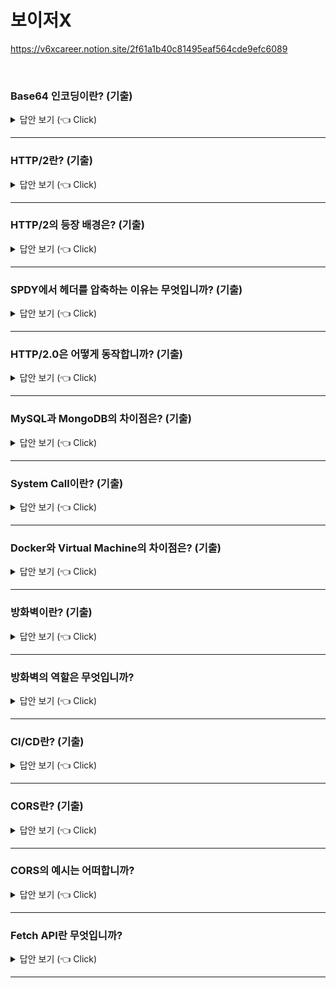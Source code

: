 # 보이저X
https://v6xcareer.notion.site/2f61a1b40c81495eaf564cde9efc6089

<br>


### Base64 인코딩이란? (기출) 

<details>
   <summary> 답안 보기 (👈 Click)</summary>
[참고: https://base64.guru/]
   
+ Base64는 가장 인기 있는 binary-to-text 알고리즘으로서, 데이터를 일반 텍스트로 변환함으로써, <br> 
  다른 저장 매체간에 전송시 데이터 변조를 예방합니다. <br> 
  게다가, 이것은 종종 이진 데이터를 text 문서, 예를 들어 HTML, CSS, Javascript 혹은 XML 등에 삽입하는데 사용됩니다. <br> 
  알고리즘의 높은 인기를 감안할 때, Base64는 매우 잘 문서화되어 있고, 여러 프로그래밍 언어에 의해 지원되며, 여러 수정본을 낳았으며, <br> 
  자신만의 명세를 갖고 있습니다. <br> 
  그러나, 이상하게 들릴 수도 있지만, 이 알고리즘에 대한 공식 사이트는 존재하지 않습니다. <br> 
   
  Base64는 인코딩 알고리즘으로서, 어떤 문자든 라틴 문자, 숫자, +, /를 포함한 알파벳으로 변환해줍니다. <br> 
  이것으로 인해, 당신은 중국 문자, 이모티콘, 심지어는 이미지도 "읽을만한" 문자열로서 변환해, 어디서든 저장되거나 전송될 수 있습니다. <br> 
   
  왜 Base64가 발명되었는지 비유적으로 이해하기 위해서, 엘리스가 전화통화 도중 밥에게 이미지를 보내고 싶다고 가정해봅시다. <br> 
  첫번째 문제는 그녀가 이미지가 어떤지 간단하게 묘사할 수 없다는 점인데, 왜냐하면 밥은 정확한 복사본이 필요하기 때문입니다. <br> 
  이 경우 엘리스는 이미지를 이진 시스템으로 변환해서, 밥에게 이진 비트들을 전달하는데, <br>
  그 후에 그는 그것을 원본 이미지로 변환할 수 있습니다. <br>
   
  두 번째 문제는 전화 요금이 너무 비싸서, 각 바이트를 8자리 숫자로 전달하기에는 너무 시간이 오래 걸린다는 점입니다. <br> 
  비용을 낮추기 위해서, 엘리스와 밥은 특별한 알파벳을 이용해서 더 효율적인 데이터 교환 방법을 사용하는 것에 동의했는데, <br> 
  그것은 각 6비트마다 한 개의 문자로 대체하는 것입니다. <br>
   
  차이를 인식하기 위해서, 5x5 이미지를 이진 숫자로 변환한 것을 확인하라
  ```
   010001 110100 100101 000110 001110 000011 011101 100001 000000 010000 000000 000001 000000 001111 000000 000000 000000 001111 111100 000000 000000 000000 000000     000000 000000 000010 110000 000000 000000 000000 000000 000000 000000 010000 000000 000001 000000 000000 000000 000010 000000 100100 010000 000001 000000 000011 001011
  ``` 
  같은 이미지가 Base64 로 변환되면 다음과 같이 보입니다. 
  ```
   R0lGODdhAQABAPAAAP8AAAAAACwAAAAAAQABAAACAkQBADs
  ``` 
  내 생각에 차이점은 분명합니다. 당신이 빈 공간이나 padding 0을 이진 비트에서 삭제하더라도, Base64 문자열은 더 짧을 것입니다. <br>
  나는 각각의 그룹이 Base64 문자열의 각각의 문자에 대응된다는 것을 보이기 위해서 비트들을 그룹핑했습니다. <br> 
   
  엘리스와 밥의 스토리는 Base64알고리즘이 어떤 문제를 푸는지에 대한 사고 예시입니다. <br> 
  사실, 이것은 binary-to-text 인코딩이고, 
  데이터 전송 채널이나 저장 매체가 8비트 문자 인코딩을 다루지 못할 때, 이진 데이터를 출력 가능한 문자로 전환합니다.  <br> 
   
</details>


-----------------------

### HTTP/2란? (기출) 

<details>
   <summary> 답안 보기 (👈 Click)</summary>
[참고: HTTP 완벽 가이드 p.287]
   
+ HTTP 명세를 만들어 온 HTTP 작업 그룹은 HTTP의 성능 문제를 개선하기 위해, <br> 
  HTTP 2.0을 만드는 작업을 한창 진행중입니다. <br> 
  이 장에서는 HTTP/2.0에 대해, 만들기 시작하게 된 배경, HTTP/1.1과의 주요 차이점, 현재까지 알려진 보안 이슈 <br>
  에 대해 이야기합니다. <br> 
   
  이 장은 HTTP/2.0의 8번째 초안에 기반하여 작성되었습니다. <br> 
  이후 이 장에서 HTTP/2.0 초안 이라고 하면 이 8번째 초안을 말하는 것입니다. <br> 
  HTTP/2.0 명세는 계속해서 고쳐지고 있는 중이므로, 이 장의 내용은 독자가 이 책을 읽고 있는 시점에서의 HTTP/2.0 명세의 내용과 <br> 
  차이가 있을 수 있습니다. <br> 
</details>
 
-----------------------

### HTTP/2의 등장 배경은? (기출) 

<details>
   <summary> 답안 보기 (👈 Click)</summary>
[참고: HTTP 완벽 가이드 p.287]
   
+ HTTP/1.1의 메시지 포맷은 구현의 단순성과 접근성에 주안점을 두고, 최적화 되었습니다. <br> 
  그러다 보니 성능은 어느 정도 희생시키지 않을 수 없었습니다. <br> 
  커넥션 하나를 통해 요청 하나를 보내고 그에 대해 응답 하나만을 받는 HTTP의 메시지 교환 방식은 단순함 면에서는 <br> 
  더할 나위 없었지만, 응답을 받아야만 그 다음 요청을 보낼 수 있기 때문에 심각한 회전 지연(latency)를 피할 수 없었습니다. <br> 
   
  이 문제를 회피하기 위해 병렬 커넥션이나 파이프라인 커넥션이 도입되었지만, <br>
  성능 개선에 대한 근본적인 해결책은 되지 못했습니다. <br> 
   
  HTTP/1.1 명세가 발표된 지 십수 년 동안, 이 성능 문제를 해결하고자 많은 이들이 노력을 해왔습니다. <br> 
  HTTP 작업 그룹은 HTTP/1.1이 발표되기도 전인 1997년 7월 HTTP-NG 프로젝트를 시작했으며, <br>
  HTTP/1.1의 저자 중 한 명인 로이 필딩은 WAKA라는 프로토콜을 제안했습니다. <br> 
  또 마이크로소프트는 Microsoft S+M(Speed+Mobility)이라는 프로토콜을 개발하기 시작했습니다. <br> 
   
  한편 2009년 구글은 웹을 더 빠르게 하겠다는 목표 아래 SPDY 프로토콜을 내놓았습니다. <br> 
  SPDY는 기존의 HTTP에 속도를 개선하기 위한 여러 기능을 추가한 것입니다. <br> 
  SPDY는 헤더를 압축하여 대역폭을 절약했고, 하나의 TCP 커넥션에 여러 요청을 동시에 보내 회전 지연을 줄이는 것이 가능했으며, <br> 
  클라이언트가 요청을 보내지 않아도 서버가 능동적으로 리소스를 푸시하는 기능도 갖추고 있었습니다. <br> 
   
  이 모두는 회전 지연을 줄이기 위한 것입니다. <br> 
  구글의 "SPDY: 더 빠른 웹을 위한 실험적인 프로토콜"에 따르면, SPDY를 적용했을 때 RTT(Round-trip delay time)가 20ms인 상황에서는 <br> 
  12.34%의 성능 개선 효과가 있었으며, 80ms인 상황에서는 23.85%, 200ms인 상황에서는 26.79%의 성능 개선 효과가 있었습니다. <br> 
   
  마침내 2012년 10월 3일, HTTP 작업 그룹은 SPDY를 기반으로 HTTP/2.0 프로토콜을 설계하기로 결정하였음을 메일링 리스트를 통해 밝혔습니다. <br> 
  HTTP 작업 그룹은 SPDY의 초안을 그대로 가져와서 HTTP/2.0 초안을 만들기 시작했습니다. <br> 
   
  2013년 11월 현재, HTTP/2.0은 여덟 번째 초안까지 나와 있으며, 아직까지는 SPDY의 특징들을 거의 그대로 유지하고 있습니다. <br> 
  크게 변경된 점이라면 헤더를 압축할 때, 더 이상 deflate 알고리즘을 사용하지 않게 되었다는 것 정도입니다. <br> 
   
</details>
 
-----------------------

### SPDY에서 헤더를 압축하는 이유는 무엇입니까? (기출) 

<details>
   <summary> 답안 보기 (👈 Click)</summary>
[참고: HTTP 완벽 가이드 p.288]
   
+ 
</details>
 
-----------------------

### HTTP/2.0은 어떻게 동작합니까? (기출) 

<details>
   <summary> 답안 보기 (👈 Click)</summary>
[참고: HTTP 완벽 가이드 p.288]
   
+ 
</details>
 
-----------------------


### MySQL과 MongoDB의 차이점은? (기출) 

<details>
   <summary> 답안 보기 (👈 Click)</summary>
[참고: ]
   
+    
</details>

-----------------------

### System Call이란? (기출) 

<details>
   <summary> 답안 보기 (👈 Click)</summary>
[참고: 쉽게 배우는 운영체제 p.51] 

+ 시스템 호출은 커널이 자신을 보호하기 위해 만든 인터페이스입니다. <br> 
  커널은 사용자나 응용 프로그램으로부터 컴퓨터 자원을 보호하기 위해 자원에 직접 접근하는 것을 차단합니다. <br> 
  따라서 자원을 이용하려면 시스템 호출이라는 인터페이스를 이용하여 접근해야 합니다. <br> 
   
  그렇다면 자원에 직접 접근하는 것과 시스템 호출을 통해 접근하는 것은 어떤 차이가 있을까? <br> 
  이를 쉽게 이해할 수 있도록 커피를 마시고 싶을 때, 직접 만들어 먹는 경우와 <br>
  다른 사람에게 만들어달라고 부탁하는 경우를 생각해보자. <br> 
   
  (1) 직접 접근
  - 사용자가 직접 컴퓨터 자원에 접근하여 작업하는 방식으로, 사용자가 모든 것을 처리해야 합니다. <br> 
    [그림 1-21]에서 보듯이, 사용자는 커피와 설탕이 어디에 있는지, 커피 머신을 어떻게 작동해야 하는지 등을 모두 알아야 합니다. <br> 
    이 경우는 자기 입맛에 맞는 커필르 만들 수는 있지만, 사용자의 부주의로 커피머신을 망가뜨리거나 주변을 더럽힐 수도 있습니다. <br> 
    즉, 커피 머신을 보호하기 어렵다는 단점이 있습니다. <br> 
  (2) 시스템 호출을 통한 접근
  - 누군가에게 요청하여 작업의 결과만 받는 방식입니다. [그림 1-21]에서 보듯이 사용자는 어떤 커피머신을 쓰는지, 어떻게 커피를 만드는지 등을 <br>
    신경쓸 필요 없이 결과만 받으면 됩니다. 이 경우는 사용자의 오작동이나 악의에 의해 커피머신이 망가지는 일도 막을 수 있습니다. <br> 
    이와 마찬가지로 운영체제는 사용자나 응용 프로그램이 하드웨어에 직접 접근하지 못하도록 막음으로써 컴퓨터 자원을 보호합니다. <br> 
    그리고 대신 하드웨어와 같은 시스템 자원을 사용할 수 있도록 인터페이스를 제공하는데 이것이 바로 시스템 호출입니다. <br> 
   
  이번에는 응용 프로그램의 입장에서 시스템 호출을 살펴봅니다. <br> 
  어떤 응용 프로그램은 숫자 14를, 또 어떤 응용 프로그램은 숫자 21을 하드디스크에 저장하려 한다고 가정합니다. <br> 
  
  (1) 직접 접근
  - 두 응용 프로그램이 자기 마음에 드는 위치에 데이터를 저장하려 할 것입니다. 이 경우 다른 사람의 데이터를 지울 수도 있고, <br> 
    내 데이터가 다른 사람에 의해 지워질 수도 있습니다. <br> 
   
  (2) 시스템 호출을 통합 접근
  - 응용 프로그램이 직접 하드디스크에 데이터를 저장하지 않고, 커널이 제공하는 write() 함수를 사용하여 데이터를 저장해달라고 요청합니다. <br> 
    응용 프로그램은 데이터가 하드디스크의 어느 위치에 어떤 방식으로 저장되는지 알 수 없습니다. <br> 
    만약 자신이 저장한 데이터를 읽고 싶다면 read() 함수로 시스템 호출을 이용하면 가져오면 됩니다. <br> 
    시스템 호출을 이용하면 커널이 데이터를 가져오거나 저장하는 것을 전적으로 책임지기 때문에 <br> 
    컴퓨터 자원을 관리하기가 수월합니다. 
   
</details>


-----------------------


### Docker와 Virtual Machine의 차이점은? (기출) 

<details>
   <summary> 답안 보기 (👈 Click)</summary>

+ 
</details>


-----------------------

### 방화벽이란? (기출) 

<details>
   <summary> 답안 보기 (👈 Click)</summary>
[참고: https://ko.wikipedia.org/wiki/%EB%B0%A9%ED%99%94%EB%B2%BD_(%EB%84%A4%ED%8A%B8%EC%9B%8C%ED%82%B9)] 

+ 방화벽은 미리 정의도니 보안 규칙에 기반한, 들어오고 나가는 네트워크 트래픽을 모니터링하고 제어하는 네트워크 보안 시스템입니다. <br> 
  방화벽은 일반적으로 신뢰할 수 있는 내부 네트워크, 신뢰할 수 없는 외부 네트워크(ex) 인터넷) 간의 장벽을 구성합니다. <br> 
  서로 다른 네트워크를 지나는 데이터를 허용하거나 거부하거나 검열, 수정하는 하드웨어나 소프트웨어 장치입니다. <br>  
</details>


-----------------------

### 방화벽의 역할은 무엇입니까? 

<details>
   <summary> 답안 보기 (👈 Click)</summary>
[참고: https://ko.wikipedia.org/wiki/%EB%B0%A9%ED%99%94%EB%B2%BD_(%EB%84%A4%ED%8A%B8%EC%9B%8C%ED%82%B9)] 

+ 방화벽의 기본 역할은 신뢰 수준이 다른 네트워크 구간들 사이에 놓여서 신뢰 수준이 낮은 네트워크로부터 오는 해로운 트래픽이 <br> 
  신뢰 수준이 높은 네트워크로 오지 못하게 막는 것입니다 <br> 
  흔히 네트워크 관리자의 입장에서 높은 신뢰도를 갖는 구간은 내부 네트워크 구간이라 하고, <br> 
  낮은 신뢰도를 갖는 구간은 인터넷 구간 또는 외부 네트워크 구간이라고 합니다. <br> 
   
  이 밖에도 외부에 서비스를 제공하는 서버들을 위한 DMZ 구간이 있으며, 인터넷으로부터 내부 네트워크로의 침입을 막는 동시에 <br> 
  내부 네트워크에서 인터넷과 자유롭게 통신할 수 있도록 도와줍니다. <br> 
   
  대부분의 방화벽은 정책 기반의 방화벽이며, 다양한 수준의 정책으로 네트워크 간의 트래픽을 제어합니다. <br>
   
  - 일반 수준의 정책: 외부에서 내부로 전송되는 모든 트래픽을 차단하거나 허용합니다. <br>
  - 고급 수준의 정책: "외부의 경쟁회사.com으로부터 내부 서버 가짜정보.net으로 오는 길이 500바이트 이상의 http 트래픽을 허용하되 로그를 남긴다."와 같은 복잡한 정책 <br> 
</details>


-----------------------


### CI/CD란? (기출) 

<details>
   <summary> 답안 보기 (👈 Click)</summary>

+ 
</details>


-----------------------


### CORS란? (기출) 

<details>
   <summary> 답안 보기 (👈 Click)</summary>
[참고: https://developer.mozilla.org/ko/docs/Web/HTTP/CORS]    

+ 교차 출처 리소스 공유는 추가 HTTP 헤더를 사용하여, 한 출처에서 실행 중인 웹 애플리케이션이 다른 출처의 선택한 자원에 접근할 수 있는 권한을 <br> 
  부여하도록 브라우저에 알려주는 체제입니다. 웹 애플리케이션은 리소스가 자신의 출처(도메인, 프로토콜, 포트)와 다를 때, <br> 
  교차 출처 HTTP 요청을 실행합니다. <br> 
</details>

-----------------------

### CORS의 예시는 어떠합니까?  

<details>
   <summary> 답안 보기 (👈 Click)</summary>
[참고: https://developer.mozilla.org/ko/docs/Web/HTTP/CORS]    

+ https://doamin-a.com의 프론트엔드 Javascript 코드가 XMLHttpRequest를 사용하여 https://domain-b.com/data.json을 요청하는 경우 <br> 
  보안 상의 이유로, 브라우저는 스크립트에서 시작한 교차 출처 HTTP 요청을 제한합니다. <br> 
  예를 들어, XMLHttpRequest와 Fetch API는 동일 출처 정책을 따릅니다. 즉, 이 API를 사용하는 웹 애플리케이션은 자신의 출처와 <br>
  동일한 리소스만 불러올 수 있으며, 다른 출처의 리소스를 불러오려면 그 출처에서 올바른 CORS 헤더를 포함한 응답을 반환해야 합니다. <br> 
  
  ![image](https://user-images.githubusercontent.com/8718430/211547444-63b9ac96-5c4f-43d1-aac5-87e186738923.png)

  CORS 체제는 브라우저와 서버 간의 안전한 교차 출처 요청 및 데이터 전송을 지원합니다. <br> 
  최신 브라우저는 XMLHttpRequest 또는 Fetch와 같으느 API에서 CORS를 사용하여 교차 출처 HTTP 요청의 위험을 완화합니다. <br> 
</details>

-----------------------

### Fetch API란 무엇입니까?  

<details>
   <summary> 답안 보기 (👈 Click)</summary>
[참고: https://developer.mozilla.org/ko/docs/Web/HTTP/CORS]    

+ 
</details>

-----------------------
